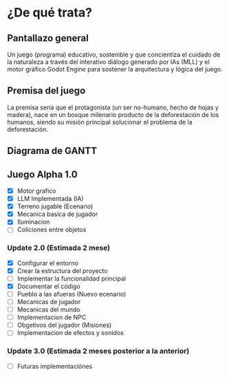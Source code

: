 **¿De qué trata?**
=====================

**Pantallazo general**
--------------------

Un juego (programa) educativo, sostenible y que concientiza el cuidado de la naturaleza a través del interativo diálogo generado por IAs (MLL) y el motor gráfico Godot Engine para sostener la arquitectura y lógica del juego.

**Premisa del juego**
--------------------

La premisa sería que el protagonista (un ser no-humano, hecho de hojas y madera), nace en un bosque milenario producto de la deforestación de los humanos, siendo su misión principal solucionar el problema de la deforestación.


**Diagrama de GANTT**
---------------------


## Juego Alpha 1.0

- [x] Motor grafico
- [x] LLM Implementada (IA)
- [x] Terreno jugable (Ecenario)
- [x] Mecanica basica de jugador
- [x] Iluminacion
- [ ] Coliciones entre objetos

### Update 2.0 (Estimada 2 mese)

- [x] Configurar el entorno
- [x] Crear la estructura del proyecto
- [ ] Implementar la funcionalidad principal
- [x] Documentar el código
- [ ] Pueblo a las afueras (Nuevo ecenario)
- [ ] Mecanicas de jugador
- [ ] Mecanicas del mundo
- [ ] Implementacion de NPC
- [ ] Obgetivos del jugador (Misiones)
- [ ] Implementacion de efectos y sonidos
 
### Update 3.0 (Estimada 2 meses posterior a la anterior)

- [ ] Futuras implementaciónes


